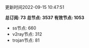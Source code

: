 更新时间2022-09-15 10:47:51

**总订阅: 73**
**总节点: 3537**
**有效节点: 1053**
- ss节点: 660
- v2ray节点: 312
- trojan节点: 81
